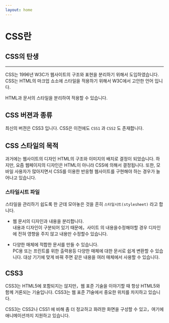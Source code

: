 ```yaml
---
layout: home
---
```


# CSS란

## CSS의 탄생
---
CSS는 1996년 W3C가 웹사이트의 구조와 표현을 분리하기 위해서 도입하였습니다.
CSS는 HTML의 마크업 쇼소에 스타일을 적용하기 위해서 W3C에서 고안한 언어 입니다.

HTML과 문서의 스타일을 분리하여 적용할 수 있습니다.

## CSS 버젼과 종류
최신의 버젼은 CSS3 입니다. 
CSS은 이전에도 `CSS1` 과 `CSS2` 도 존재합니다.

## CSS 스타일의 목적
과거에는 웹사이트의 디자인 HTML의 구조와 이미지의 배치로 결정이 되었습니다. 하지만, 요즘 웹페이지의 디자인은 HTML이 아니라 CSS에 의해서 결정됩니다. 또한, 모바일 사용자가 많아지면서 CSS를 이용한 반응형 웹사이트를 구현해야 하는 경우가 늘어나고 있습니다.

### 스타일시트 파일
스타일을 관리하기 쉽도록 한 군데 모아놓은 것을 흔히 `스타일시트(stylesheet)` 라고 합니다.

* 웹 문서의 디자인과 내용을 분리합니다.  
내용과 디자인이 구분되어 있기 때문에，사이트 
의 내용을수정해야할 경우 디자인에 전혀 영향을 주지 않고 내용만 수정할수 있습니다.

* 다양한 매체에 적합한 문서를 만들 수 있습니다.  
PC용 또는 프린트를 위한 출력용등 다양한 매체에 대한 문서로 쉽게 변환할 수 있습니다. 
대상 기기에 맞게 바꿔 주면 같은 내용을 여러 매체에서 사용할 수 있습니다.


## CSS3
CSS3는 HTML5에 포함되지는 않지만，웹 표준 기술을 이야기할 때 항상 HTML5와 함께 거론되는 기술입니다. 
CSS3는 웹 표준 71술에서 중요한 위치를 차지하고 있습니다.

CSS3는 CSS2나 CSS1 에 비해 좀 더 정교하고 화려한 화면을 구성할 수 있고，여기에 애니메이션까지 지원하고 있습니다.


